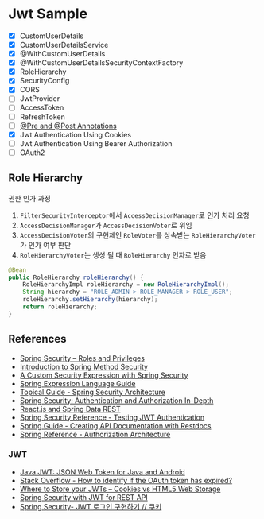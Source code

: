 # Jwt Sample

- [x] CustomUserDetails
- [x] CustomUserDetailsService
- [x] @WithCustomUserDetails
- [x] @WithCustomUserDetailsSecurityContextFactory
- [x] RoleHierarchy
- [x] SecurityConfig
- [x] CORS
- [ ] JwtProvider
- [ ] AccessToken
- [ ] RefreshToken
- [ ] [@Pre and @Post Annotations](https://docs.spring.io/spring-security/site/docs/current/reference/html5/#el-pre-post-annotations)
- [x] Jwt Authentication Using Cookies 
- [ ] Jwt Authentication Using Bearer Authorization
- [ ] OAuth2

## Role Hierarchy
권한 인가 과정
1. `FilterSecurityInterceptor`에서 `AccessDecisionManager`로 인가 처리 요청
2. `AccessDecisionManager`가 `AccessDecisionVoter`로 위임
3. `AccessDecisionVoter`의 구현체인 `RoleVoter`를 상속받는 `RoleHierarchyVoter`가 인가 여부 판단
4. `RoleHierarchyVoter`는 생성 될 때 `RoleHierarchy` 인자로 받음

```java
@Bean
public RoleHierarchy roleHierarchy() {
    RoleHierarchyImpl roleHierarchy = new RoleHierarchyImpl();
    String hierarchy = "ROLE_ADMIN > ROLE_MANAGER > ROLE_USER";
    roleHierarchy.setHierarchy(hierarchy);
    return roleHierarchy;
}
```


## References

- [Spring Security – Roles and Privileges](https://www.baeldung.com/role-and-privilege-for-spring-security-registration)
- [Introduction to Spring Method Security](https://www.baeldung.com/spring-security-method-security)
- [A Custom Security Expression with Spring Security](https://www.baeldung.com/spring-security-create-new-custom-security-expression)
- [Spring Expression Language Guide](https://www.baeldung.com/spring-expression-language)
- [Topical Guide - Spring Security Architecture](https://spring.io/guides/topicals/spring-security-architecture)
- [Spring Security: Authentication and Authorization In-Depth](https://www.marcobehler.com/guides/spring-security)
- [React.js and Spring Data REST](https://spring.io/guides/tutorials/react-and-spring-data-rest/)
- [Spring Security Reference - Testing JWT Authentication](https://docs.spring.io/spring-security/site/docs/current/reference/html5/#testing-jwt)
- [Spring Guide - Creating API Documentation with Restdocs](https://spring.io/guides/gs/testing-restdocs/)
- [Spring Reference - Authorization Architecture](https://docs.spring.io/spring-security/site/docs/current/reference/html5/#authz-arch)

### JWT
- [Java JWT: JSON Web Token for Java and Android](https://github.com/jwtk/jjwt)
- [Stack Overflow - How to identify if the OAuth token has expired?](https://stackoverflow.com/questions/30826726/how-to-identify-if-the-oauth-token-has-expired)
- [Where to Store your JWTs – Cookies vs HTML5 Web Storage](https://stormpath.com/blog/where-to-store-your-jwts-cookies-vs-html5-web-storage)
- [Spring Security with JWT for REST API](https://www.toptal.com/spring/spring-security-tutorial)
- [Spring Security- JWT 로그인 구현하기 // 쿠키](https://emgc.tistory.com/133)